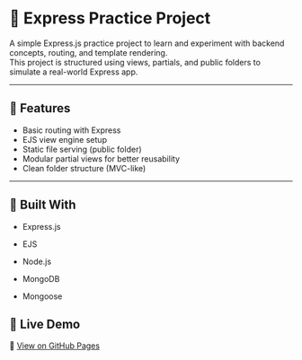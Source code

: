 # 🧠 Express Practice Project

A simple Express.js practice project to learn and experiment with backend concepts, routing, and template rendering.  
This project is structured using views, partials, and public folders to simulate a real-world Express app.

---

## 🚀 Features
- Basic routing with Express
- EJS view engine setup
- Static file serving (public folder)
- Modular partial views for better reusability
- Clean folder structure (MVC-like)

---

## 🧰 Built With

- Express.js

- EJS

- Node.js

- MongoDB

- Mongoose

## 🚀 Live Demo

🔗 [View on GitHub Pages](https://webeato.github.io/express-practice)